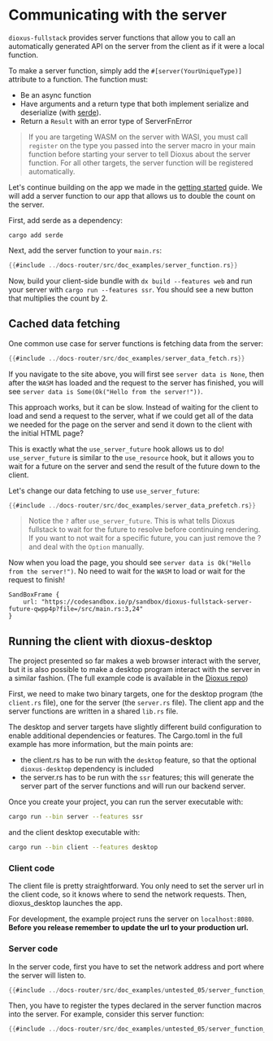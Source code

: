 # Communicating with the server

`dioxus-fullstack` provides server functions that allow you to call an automatically generated API on the server from the client as if it were a local function.

To make a server function, simply add the `#[server(YourUniqueType)]` attribute to a function. The function must:

- Be an async function
- Have arguments and a return type that both implement serialize and deserialize (with [serde](https://serde.rs/)).
- Return a `Result` with an error type of ServerFnError

> If you are targeting WASM on the server with WASI, you must call `register` on the type you passed into the server macro in your main function before starting your server to tell Dioxus about the server function. For all other targets, the server function will be registered automatically.

Let's continue building on the app we made in the [getting started](../../getting_started/index.md) guide. We will add a server function to our app that allows us to double the count on the server.

First, add serde as a dependency:

```shell
cargo add serde
```

Next, add the server function to your `main.rs`:

```rust
{{#include ../docs-router/src/doc_examples/server_function.rs}}
```

Now, build your client-side bundle with `dx build --features web` and run your server with `cargo run --features ssr`. You should see a new button that multiplies the count by 2.

## Cached data fetching

One common use case for server functions is fetching data from the server:

```rust
{{#include ../docs-router/src/doc_examples/server_data_fetch.rs}}
```

If you navigate to the site above, you will first see `server data is None`, then after the `WASM` has loaded and the request to the server has finished, you will see `server data is Some(Ok("Hello from the server!"))`.


This approach works, but it can be slow. Instead of waiting for the client to load and send a request to the server, what if we could get all of the data we needed for the page on the server and send it down to the client with the initial HTML page?


This is exactly what the `use_server_future` hook allows us to do! `use_server_future` is similar to the `use_resource` hook, but it allows you to wait for a future on the server and send the result of the future down to the client.


Let's change our data fetching to use `use_server_future`:

```rust
{{#include ../docs-router/src/doc_examples/server_data_prefetch.rs}}
```

> Notice the `?` after `use_server_future`. This is what tells Dioxus fullstack to wait for the future to resolve before continuing rendering. If you want to not wait for a specific future, you can just remove the ? and deal with the `Option` manually.

Now when you load the page, you should see `server data is Ok("Hello from the server!")`. No need to wait for the `WASM` to load or wait for the request to finish!

```inject-dioxus
SandBoxFrame {
	url: "https://codesandbox.io/p/sandbox/dioxus-fullstack-server-future-qwpp4p?file=/src/main.rs:3,24"
}
```


## Running the client with dioxus-desktop

The project presented so far makes a web browser interact with the server, but it is also possible to make a desktop program interact with the server in a similar fashion. (The full example code is available in the [Dioxus repo](https://github.com/DioxusLabs/dioxus/tree/v0.5/packages/fullstack/examples/axum-desktop))

First, we need to make two binary targets, one for the desktop program (the `client.rs` file), one for the server (the `server.rs` file). The client app and the server functions are written in a shared `lib.rs` file.

The desktop and server targets have slightly different build configuration to enable additional dependencies or features.
The Cargo.toml in the full example has more information, but the main points are:
- the client.rs has to be run with the `desktop` feature, so that the optional `dioxus-desktop` dependency is included
- the server.rs has to be run with the `ssr` features; this will generate the server part of the server functions and will run our backend server.

Once you create your project, you can run the server executable with:
```bash
cargo run --bin server --features ssr
```
and the client desktop executable with:
```bash
cargo run --bin client --features desktop
```

### Client code

The client file is pretty straightforward. You only need to set the server url in the client code, so it knows where to send the network requests. Then, dioxus_desktop launches the app.

For development, the example project runs the server on `localhost:8080`. **Before you release remember to update the url to your production url.**


### Server code

In the server code, first you have to set the network address and port where the server will listen to.
```rust
{{#include ../docs-router/src/doc_examples/untested_05/server_function_desktop_client.rs:server_url}}
```

Then, you have to register the types declared in the server function macros into the server.
For example, consider this server function:
```rust
{{#include ../docs-router/src/doc_examples/untested_05/server_function_desktop_client.rs:server_function}}
```

